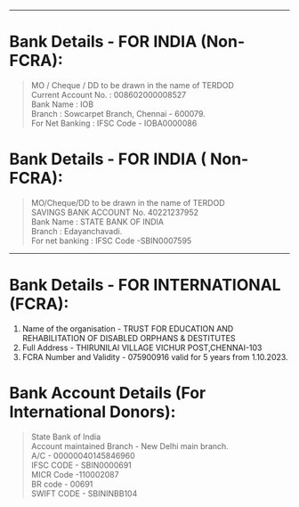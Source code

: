 
---

# Bank Details - FOR INDIA (Non-FCRA):

> MO / Cheque / DD to be drawn in the name of TERDOD<br />
> Current Account No. : 008602000008527<br />
> Bank Name : IOB<br />
> Branch : Sowcarpet Branch, Chennai - 600079.<br />
> For Net Banking : IFSC Code - IOBA0000086

# Bank Details - FOR INDIA ( Non-FCRA):

> MO/Cheque/DD to be drawn in the name of TERDOD<br />
> SAVINGS BANK ACCOUNT No. 40221237952<br />
> Bank Name : STATE BANK OF INDIA<br />
> Branch : Edayanchavadi.<br />
> For net banking : IFSC Code -SBIN0007595

---

# Bank Details - FOR INTERNATIONAL (FCRA):

1. Name of the organisation - TRUST FOR EDUCATION AND REHABILITATION OF DISABLED ORPHANS & DESTITUTES
2. Full Address - THIRUNILAI VILLAGE VICHUR POST,CHENNAI-103
3. FCRA Number and Validity - 075900916 valid for 5 years from 1.10.2023.

# Bank Account Details (For International Donors):

> State Bank of India<br />
> Account maintained Branch -  New Delhi main branch.<br />
> A/C - 00000040145846960<br />
> IFSC CODE - SBIN0000691<br />
> MICR Code -110002087<br />
> BR code - 00691<br />
> SWIFT CODE - SBININBB104

